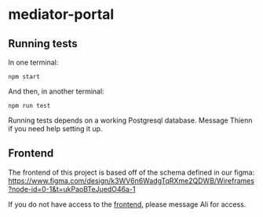 # mediator-portal

## Running tests
In one terminal:

```npm start```

And then, in another terminal:

```npm run test```

Running tests depends on a working Postgresql database. Message Thienn if you need help setting it up.

## Frontend

The frontend of this project is based off of the schema defined in our figma: https://www.figma.com/design/k3WV6n6WadgTqRXme2QDWB/Wireframes?node-id=0-1&t=ukPaoBTeJuedO46a-1

If you do not have access to the [frontend](https://github.com/akhan58/mediator-portal-frontend.git), please message Ali for access.
